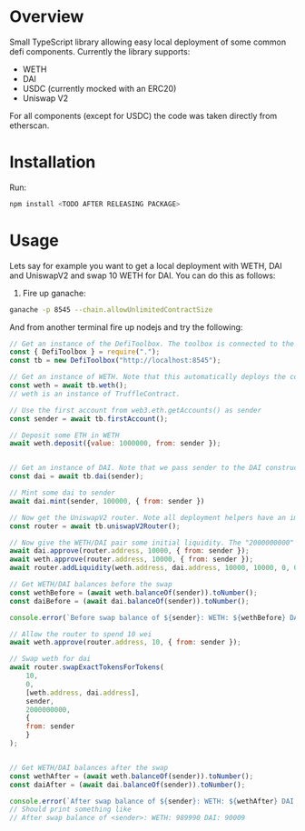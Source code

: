 # Overview

Small TypeScript library allowing easy local deployment of some common defi components. Currently the library supports:

- WETH
- DAI
- USDC (currently mocked with an ERC20)
- Uniswap V2

For all components (except for USDC) the code was taken directly from etherscan.

# Installation

Run:

```sh
npm install <TODO AFTER RELEASING PACKAGE>
```

# Usage

Lets say for example you want to get a local deployment with WETH, DAI and UniswapV2 and swap 10 WETH for DAI. You can do this as follows:

1. Fire up ganache:

```sh
ganache -p 8545 --chain.allowUnlimitedContractSize
```

And from another terminal fire up nodejs and try the following:

```js
// Get an instance of the DefiToolbox. The toolbox is connected to the local ganache instance.
const { DefiToolbox } = require(".");
const tb = new DefiToolbox("http://localhost:8545");

// Get an instance of WETH. Note that this automatically deploys the contract to the local ganache instance on the first invocation. 
const weth = await tb.weth();
// weth is an instance of TruffleContract.

// Use the first account from web3.eth.getAccounts() as sender
const sender = await tb.firstAccount();

// Deposit some ETH in WETH
await weth.deposit({value: 1000000, from: sender });


// Get an instance of DAI. Note that we pass sender to the DAI constructor, so that sender is authorized to mint
const dai = await tb.dai(sender);

// Mint some dai to sender
await dai.mint(sender, 100000, { from: sender })

// Now get the UniswapV2 router. Note all deployment helpers have an implicit "sender" argument, that is the first account by default.
const router = await tb.uniswapV2Router();

// Now give the WETH/DAI pair some initial liquidity. The "2000000000" is some arbitrary deadline the future.
await dai.approve(router.address, 10000, { from: sender });
await weth.approve(router.address, 10000, { from: sender });
await router.addLiquidity(weth.address, dai.address, 10000, 10000, 0, 0, sender, 2000000000, { from: sender })

// Get WETH/DAI balances before the swap
const wethBefore = (await weth.balanceOf(sender)).toNumber();
const daiBefore = (await dai.balanceOf(sender)).toNumber();

console.error(`Before swap balance of ${sender}: WETH: ${wethBefore} DAI: ${daiBefore}`);

// Allow the router to spend 10 wei
await weth.approve(router.address, 10, { from: sender });

// Swap weth for dai
await router.swapExactTokensForTokens(
    10,
    0,
    [weth.address, dai.address],
    sender,
    2000000000,
    {
	from: sender
    }
);


// Get WETH/DAI balances after the swap
const wethAfter = (await weth.balanceOf(sender)).toNumber();
const daiAfter = (await dai.balanceOf(sender)).toNumber();

console.error(`After swap balance of ${sender}: WETH: ${wethAfter} DAI: ${daiAfter}`);
// Should print something like
// After swap balance of <sender>: WETH: 989990 DAI: 90009
```
